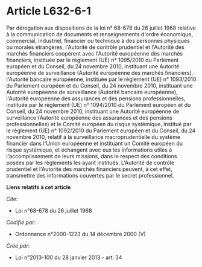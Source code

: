 # Article L632-6-1

Par dérogation aux dispositions de la loi n° 68-678 du 26 juillet 1968 relative à la communication de documents et
renseignements d'ordre économique, commercial, industriel, financier ou technique à des personnes physiques ou morales
étrangères, l'Autorité de contrôle prudentiel et l'Autorité des marchés financiers coopèrent avec l'Autorité européenne des
marchés financiers, instituée par le règlement (UE) n° 1095/2010 du Parlement européen et du Conseil, du 24 novembre 2010,
instituant une Autorité européenne de surveillance (Autorité européenne des marchés financiers), l'Autorité bancaire
européenne, instituée par le règlement (UE) n° 1093/2010 du Parlement européen et du Conseil, du 24 novembre 2010, instituant
une Autorité européenne de surveillance (Autorité bancaire européenne), l'Autorité européenne des assurances et des pensions
professionnelles, instituée par le règlement (UE) n° 1094/2010 du Parlement européen et du Conseil, du 24 novembre 2010,
instituant une Autorité européenne de surveillance (Autorité européenne des assurances et des pensions professionnelles) et
le Comité européen du risque systémique, institué par le règlement (UE) n° 1092/2010 du Parlement européen et du Conseil, du
24 novembre 2010, relatif à la surveillance macroprudentielle du système financier dans l'Union européenne et instituant un
Comité européen du risque systémique, et échangent avec eux les informations utiles à l'accomplissement de leurs missions,
dans le respect des conditions posées par les règlements les ayant institués. L'Autorité de contrôle prudentiel et l'Autorité
des marchés financiers peuvent, à cet effet, transmettre des informations couvertes par le secret professionnel.

**Liens relatifs à cet article**

_Cite_:

  - Loi n°68-678 du 26 juillet 1968

_Codifié par_:

  - Ordonnance n°2000-1223 du 14 décembre 2000 (V)

_Créé par_:

  - Loi n°2013-100 du 28 janvier 2013 - art. 34

